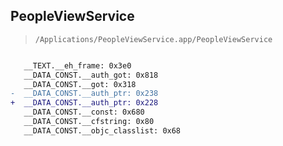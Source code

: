 ## PeopleViewService

> `/Applications/PeopleViewService.app/PeopleViewService`

```diff

   __TEXT.__eh_frame: 0x3e0
   __DATA_CONST.__auth_got: 0x818
   __DATA_CONST.__got: 0x318
-  __DATA_CONST.__auth_ptr: 0x238
+  __DATA_CONST.__auth_ptr: 0x228
   __DATA_CONST.__const: 0x680
   __DATA_CONST.__cfstring: 0x80
   __DATA_CONST.__objc_classlist: 0x68

```
